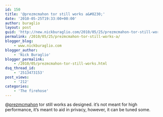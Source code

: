 ```yaml
---
id: 150
title: '@prezmcmahon tor still works a&#8230;'
date: '2010-05-25T19:33:00+00:00'
author: buraglio
layout: post
guid: 'http://new.nickburaglio.com/2010/05/25/prezmcmahon-tor-still-works-a/'
permalink: /2010/05/25/prezmcmahon-tor-still-works-a/
blogger_blog:
    - www.nickburaglio.com
blogger_author:
    - 'Nick Buraglio'
blogger_permalink:
    - /2010/05/prezmcmahon-tor-still-works.html
dsq_thread_id:
    - '2513473153'
post_views:
    - '212'
categories:
    - 'The firehose'
---
```


@[prezmcmahon](http://twitter.com/prezmcmahon) tor still works as designed. it’s not meant for high performance, it’s meant to aid in privacy, however, it can be tuned some.